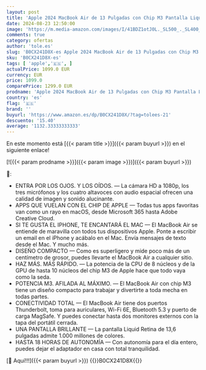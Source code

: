 ```yaml
---
layout: post
title: 'Apple 2024 MacBook Air de 13 Pulgadas con Chip M3 Pantalla Liquid Retina de 13 6 Pulgadas  8 GB de Memoria unificada  SSD de 256 GB  cámara FaceTime HD a 1080p  Touch ID  Medianoche'
date: 2024-08-23 12:50:00
image: 'https://m.media-amazon.com/images/I/41BDZ1otJ0L._SL500_._SL400_.jpg'
comments: true
category: ofertas
author: 'tole.es'
slug: 'B0CX241D8X-es Apple 2024 MacBook Air de 13 Pulgadas con Chip M3 Pantalla...'
sku: 'B0CX241D8X-es'
tags: [ 'apple','🇪🇸', ]
actualPrice: 1099.0 EUR
currency: EUR
price: 1099.0
comparePrice: 1299.0 EUR
prodname: 'Apple 2024 MacBook Air de 13 Pulgadas con Chip M3 Pantalla Liquid Retina de 13 6 Pulgadas  8 GB de Memoria unificada  SSD de 256 GB  cámara FaceTime HD a 1080p  Touch ID  Medianoche'
country: 'es'
flag: '🇪🇸'
brand: ''
buyurl: 'https://www.amazon.es/dp/B0CX241D8X/?tag=tolees-21'
descuento: '15.40'
average: '1132.33333333333'
---
```


En este momento está [{{< param title >}}]({{< param buyurl >}}) en el siguiente enlace!

[![{{< param prodname >}}]({{< param image >}})]({{< param buyurl >}})

🔎:

- ENTRA POR LOS OJOS. Y LOS OÍDOS. — La cámara HD a 1080p, los tres micrófonos y los cuatro altavoces con audio espacial ofrecen una calidad de imagen y sonido alucinante.
- APPS QUE VUELAN CON EL CHIP DE APPLE — Todas tus apps favoritas van como un rayo en macOS, desde Microsoft 365 hasta Adobe Creative Cloud.
- SI TE GUSTA EL IPHONE, TE ENCANTARÁ EL MAC — El MacBook Air se entiende de maravilla con todos tus dispositivos Apple. Ponte a escribir un email en el iPhone y acábalo en el Mac. Envía mensajes de texto desde el Mac. Y mucho más.
- DISEÑO COMPACTO — Como es superligero y mide poco más de un centímetro de grosor, puedes llevarte el MacBook Air a cualquier sitio.
- HAZ MÁS. MÁS RÁPIDO. — La potencia de la CPU de 8 núcleos y de la GPU de hasta 10 núcleos del chip M3 de Apple hace que todo vaya como la seda.
- POTENCIA M3. AFILADA AL MÁXIMO. — El MacBook Air con chip M3 tiene un diseño compacto para trabajar y divertirte a toda mecha en todas partes.
- CONECTIVIDAD TOTAL — El MacBook Air tiene dos puertos Thunderbolt, toma para auriculares, Wi-Fi 6E, Bluetooth 5.3 y puerto de carga MagSafe. Y puedes conectar hasta dos monitores externos con la tapa del portátil cerrada.
- UNA PANTALLA BRILLANTE — La pantalla Liquid Retina de 13,6 pulgadas admite 1.000 millones de colores.
- HASTA 18 HORAS DE AUTONOMÍA — Con autonomía para el día entero, puedes dejar el adaptador en casa con total tranquilidad.

[🛒 Aquí!!!]({{< param buyurl >}})
{{<world>}}B0CX241D8X{{</world>}}
